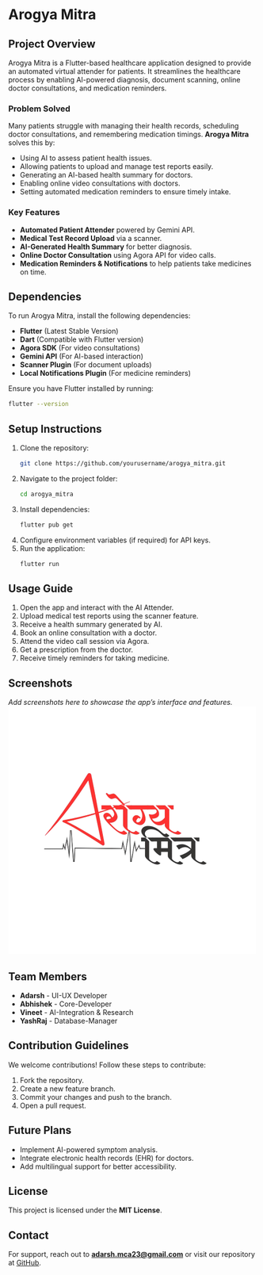 # Arogya Mitra

## Project Overview
Arogya Mitra is a Flutter-based healthcare application designed to provide an automated virtual attender for patients. It streamlines the healthcare process by enabling AI-powered diagnosis, document scanning, online doctor consultations, and medication reminders.

### Problem Solved
Many patients struggle with managing their health records, scheduling doctor consultations, and remembering medication timings. **Arogya Mitra** solves this by:
- Using AI to assess patient health issues.
- Allowing patients to upload and manage test reports easily.
- Generating an AI-based health summary for doctors.
- Enabling online video consultations with doctors.
- Setting automated medication reminders to ensure timely intake.

### Key Features
- **Automated Patient Attender** powered by Gemini API.
- **Medical Test Record Upload** via a scanner.
- **AI-Generated Health Summary** for better diagnosis.
- **Online Doctor Consultation** using Agora API for video calls.
- **Medication Reminders & Notifications** to help patients take medicines on time.

## Dependencies
To run Arogya Mitra, install the following dependencies:
- **Flutter** (Latest Stable Version)
- **Dart** (Compatible with Flutter version)
- **Agora SDK** (For video consultations)
- **Gemini API** (For AI-based interaction)
- **Scanner Plugin** (For document uploads)
- **Local Notifications Plugin** (For medicine reminders)

Ensure you have Flutter installed by running:
```bash
flutter --version
```

## Setup Instructions
1. Clone the repository:
   ```bash
   git clone https://github.com/yourusername/arogya_mitra.git
   ```
2. Navigate to the project folder:
   ```bash
   cd arogya_mitra
   ```
3. Install dependencies:
   ```bash
   flutter pub get
   ```
4. Configure environment variables (if required) for API keys.
5. Run the application:
   ```bash
   flutter run
   ```

## Usage Guide
1. Open the app and interact with the AI Attender.
2. Upload medical test reports using the scanner feature.
3. Receive a health summary generated by AI.
4. Book an online consultation with a doctor.
5. Attend the video call session via Agora.
6. Get a prescription from the doctor.
7. Receive timely reminders for taking medicine.

## Screenshots
_Add screenshots here to showcase the app’s interface and features._
![Home Screen](assets/logo.png)

## Team Members
- **Adarsh** - UI-UX Developer
- **Abhishek** - Core-Developer
- **Vineet** - AI-Integration & Research
- **YashRaj** - Database-Manager

## Contribution Guidelines
We welcome contributions! Follow these steps to contribute:
1. Fork the repository.
2. Create a new feature branch.
3. Commit your changes and push to the branch.
4. Open a pull request.

## Future Plans
- Implement AI-powered symptom analysis.
- Integrate electronic health records (EHR) for doctors.
- Add multilingual support for better accessibility.

## License
This project is licensed under the **MIT License**.

## Contact
For support, reach out to **adarsh.mca23@gmail.com** or visit our repository at [GitHub](https://github.com/VinitDubey-get/arogya_mitra).

